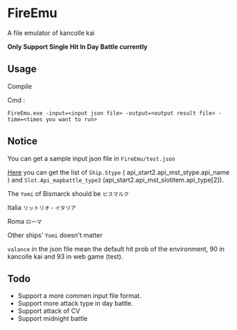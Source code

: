 # FireEmu
A file emulator of kancolle kai

__Only Support Single Hit In Day Battle currently__

## Usage
Compile

Cmd :
~~~
FireEmu.exe -input=<input json file> -output=<output result file> -time=<times you want to run>
~~~

## Notice
You can get a sample input json file in `FireEmu/test.json`

[Here](https://github.com/andanteyk/ElectronicObserver/blob/develop/ElectronicObserver/Other/Information/apilist.txt) you can get the list of `Ship.Stype` ( api_start2.api_mst_stype.api_name ) and `Slot.Api_mapbattle_type3` (api_start2.api_mst_slotitem.api_type[2]).

The `Yomi` of Bismarck should be `ビスマルク`

Italia   `リットリオ・イタリア`

Roma `ローマ`

Other ships' `Yomi` doesn't matter

`valance` in the json file mean the default hit prob of the environment, 90 in kancolle kai and 93 in web game (test).

## Todo
* Support a more commen input file format.
* Support more attack type in day battle.
* Support attack of CV
* Support midnight battle